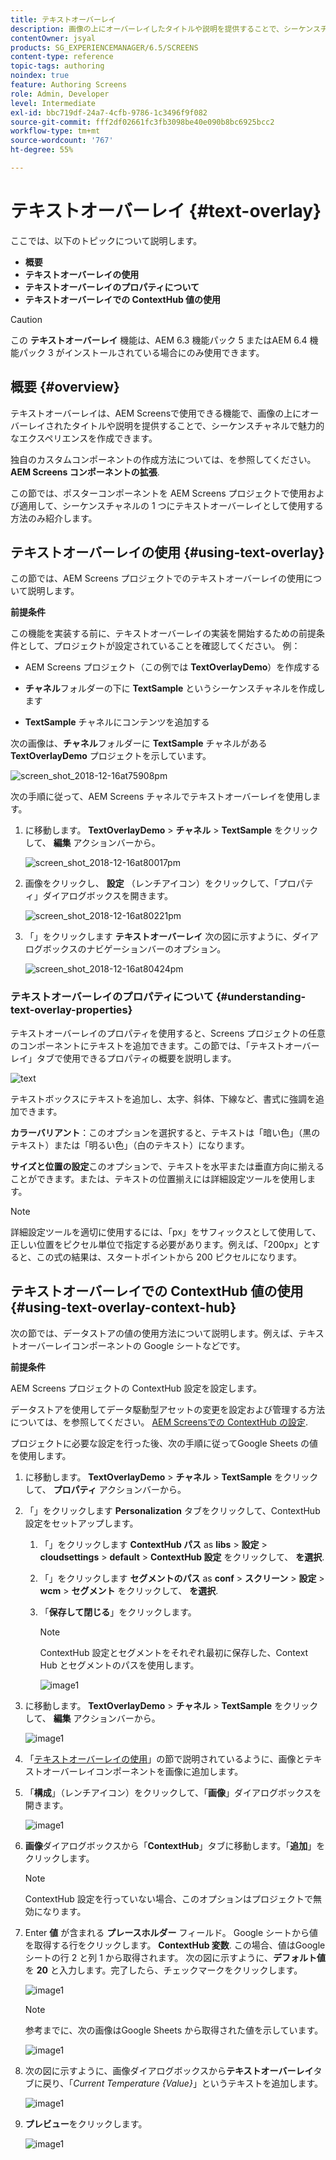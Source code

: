 ```yaml
---
title: テキストオーバーレイ
description: 画像の上にオーバーレイしたタイトルや説明を提供することで、シーケンスチャネルで魅力的なエクスペリエンスを作成できる、AEM Screensのテキストオーバーレイについて説明します。
contentOwner: jsyal
products: SG_EXPERIENCEMANAGER/6.5/SCREENS
content-type: reference
topic-tags: authoring
noindex: true
feature: Authoring Screens
role: Admin, Developer
level: Intermediate
exl-id: bbc719df-24a7-4cfb-9786-1c3496f9f082
source-git-commit: fff2df02661fc3fb3098be40e090b8bc6925bcc2
workflow-type: tm+mt
source-wordcount: '767'
ht-degree: 55%

---
```


# テキストオーバーレイ {#text-overlay}

ここでは、以下のトピックについて説明します。

* **概要**
* **テキストオーバーレイの使用**
* **テキストオーバーレイのプロパティについて**
* **テキストオーバーレイでの ContextHub 値の使用**

>[!CAUTION]
>
>この **テキストオーバーレイ** 機能は、AEM 6.3 機能パック 5 またはAEM 6.4 機能パック 3 がインストールされている場合にのみ使用できます。

## 概要 {#overview}

テキストオーバーレイは、AEM Screensで使用できる機能で、画像の上にオーバーレイされたタイトルや説明を提供することで、シーケンスチャネルで魅力的なエクスペリエンスを作成できます。

独自のカスタムコンポーネントの作成方法については、を参照してください。 **AEM Screens コンポーネントの拡張**.

この節では、ポスターコンポーネントを AEM Screens プロジェクトで使用および適用して、シーケンスチャネルの 1 つにテキストオーバーレイとして使用する方法のみ紹介します。

## テキストオーバーレイの使用 {#using-text-overlay}

この節では、AEM Screens プロジェクトでのテキストオーバーレイの使用について説明します。

**前提条件**

この機能を実装する前に、テキストオーバーレイの実装を開始するための前提条件として、プロジェクトが設定されていることを確認してください。 例：

* AEM Screens プロジェクト（この例では **TextOverlayDemo**）を作成する

* **チャネル**&#x200B;フォルダーの下に **TextSample** というシーケンスチャネルを作成します

* **TextSample** チャネルにコンテンツを追加する

次の画像は、**チャネル**&#x200B;フォルダーに **TextSample** チャネルがある **TextOverlayDemo** プロジェクトを示しています。

![screen_shot_2018-12-16at75908pm](assets/screen_shot_2018-12-16at75908pm.png)

次の手順に従って、AEM Screens チャネルでテキストオーバーレイを使用します。

1. に移動します。 **TextOverlayDemo** > **チャネル** > **TextSample** をクリックして、 **編集** アクションバーから。

   ![screen_shot_2018-12-16at80017pm](assets/screen_shot_2018-12-16at80017pm.png)

1. 画像をクリックし、 **設定** （レンチアイコン）をクリックして、「プロパティ」ダイアログボックスを開きます。

   ![screen_shot_2018-12-16at80221pm](assets/screen_shot_2018-12-16at80221pm.png)

1. 「」をクリックします **テキストオーバーレイ** 次の図に示すように、ダイアログボックスのナビゲーションバーのオプション。

   ![screen_shot_2018-12-16at80424pm](assets/screen_shot_2018-12-16at80424pm.png)

### テキストオーバーレイのプロパティについて {#understanding-text-overlay-properties}

テキストオーバーレイのプロパティを使用すると、Screens プロジェクトの任意のコンポーネントにテキストを追加できます。この節では、「テキストオーバーレイ」タブで使用できるプロパティの概要を説明します。

![text](assets/text.gif)

テキストボックスにテキストを追加し、太字、斜体、下線など、書式に強調を追加できます。

**カラーバリアント**：このオプションを選択すると、テキストは「暗い色」（黒のテキスト）または「明るい色」（白のテキスト）になります。

**サイズと位置の設定**&#x200B;このオプションで、テキストを水平または垂直方向に揃えることができます。または、テキストの位置揃えには詳細設定ツールを使用します。

>[!NOTE]
>
>詳細設定ツールを適切に使用するには、「px」をサフィックスとして使用して、正しい位置をピクセル単位で指定する必要があります。例えば、「200px」とすると、この式の結果は、スタートポイントから 200 ピクセルになります。

## テキストオーバーレイでの ContextHub 値の使用 {#using-text-overlay-context-hub}

次の節では、データストアの値の使用方法について説明します。例えば、テキストオーバーレイコンポーネントの Google シートなどです。

**前提条件**

AEM Screens プロジェクトの ContextHub 設定を設定します。

データストアを使用してデータ駆動型アセットの変更を設定および管理する方法については、を参照してください。 [AEM Screensでの ContextHub の設定](https://experienceleague.adobe.com/en/docs/experience-manager-screens/user-guide/developing/configuring-context-hub).

プロジェクトに必要な設定を行った後、次の手順に従ってGoogle Sheets の値を使用します。

1. に移動します。 **TextOverlayDemo** > **チャネル** > **TextSample** をクリックして、 **プロパティ** アクションバーから。

1. 「」をクリックします **Personalization** タブをクリックして、ContextHub 設定をセットアップします。

   1. 「」をクリックします **ContextHub パス** as **libs** > **設定** > **cloudsettings** > **default** > **ContextHub 設定** をクリックして、 **を選択**.

   1. 「」をクリックします **セグメントのパス** as **conf** > **スクリーン** > **設定** > **wcm** > **セグメント** をクリックして、 **を選択**.

   1. 「**保存して閉じる**」をクリックします。

      >[!NOTE]
      >
      >ContextHub 設定とセグメントをそれぞれ最初に保存した、Context Hub とセグメントのパスを使用します。

      ![image1](/help/user-guide/assets/text-overlay/text-overlay8.png)

1. に移動します。 **TextOverlayDemo** > **チャネル** > **TextSample** をクリックして、 **編集** アクションバーから。

   ![image1](/help/user-guide/assets/text-overlay/text-overlay1.png)

1. 「[テキストオーバーレイの使用](/help/user-guide/text-overlay.md#using-text-overlay)」の節で説明されているように、画像とテキストオーバーレイコンポーネントを画像に追加します。

1. 「**構成**」（レンチアイコン）をクリックして、「**画像**」ダイアログボックスを開きます。

   ![image1](/help/user-guide/assets/text-overlay/text-overlay4.png)

1. **画像**&#x200B;ダイアログボックスから「**ContextHub**」タブに移動します。「**追加**」をクリックします。

   >[!NOTE]
   >ContextHub 設定を行っていない場合、このオプションはプロジェクトで無効になります。

1. Enter **値** が含まれる **プレースホルダー** フィールド。 Google シートから値を取得する行をクリックします。 **ContextHub 変数**. この場合、値はGoogle シートの行 2 と列 1 から取得されます。 次の図に示すように、**デフォルト値**&#x200B;を **20** と入力します。完了したら、チェックマークをクリックします。

   ![image1](/help/user-guide/assets/text-overlay/text-overlay5.png)

   >[!NOTE]
   >参考までに、次の画像はGoogle Sheets から取得された値を示しています。

   ![image1](/help/user-guide/assets/text-overlay/text-overlay6.png)

1. 次の図に示すように、画像ダイアログボックスから&#x200B;**テキストオーバーレイ**&#x200B;タブに戻り、「*Current Temperature {Value}*」というテキストを追加します。

   ![image1](/help/user-guide/assets/text-overlay/text-overlay7.png)

1. **プレビュー**&#x200B;をクリックします。

   ![image1](/help/user-guide/assets/text-overlay/text-overlay10.png)
